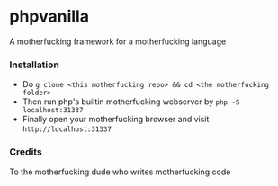 # phpvanilla

A motherfucking framework for a motherfucking language


### Installation

- Do `g clone <this motherfucking repo> && cd <the motherfucking folder>`
- Then run php's builtin motherfucking webserver by `php -S localhost:31337`
- Finally open your motherfucking browser and visit `http://localhost:31337`


### Credits

To the motherfucking dude who writes motherfucking code
